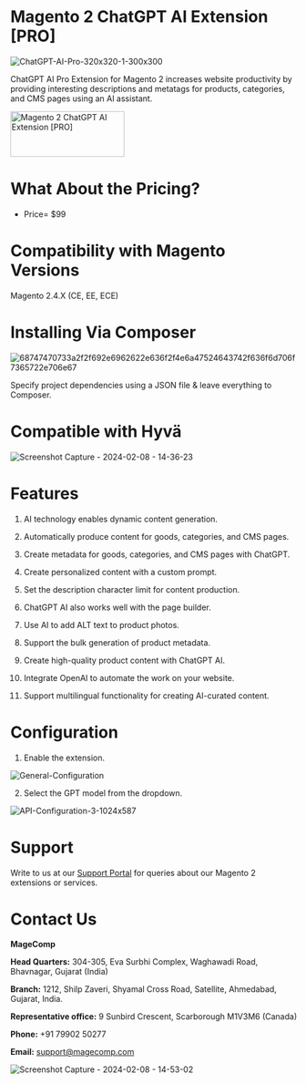 # Magento 2 ChatGPT AI Extension [PRO]

![ChatGPT-AI-Pro-320x320-1-300x300](https://github.com/patelanny/chatgpt-ai-pro-magento-2/assets/121279820/205f4212-7a82-41af-9868-8aa098787273)

ChatGPT AI Pro Extension for Magento 2 increases website productivity by providing interesting descriptions and metatags for products, categories, and CMS pages using an AI assistant.

<a href="https://magecomp.com/magento-2-chatgpt-ai-pro.html">
<img src="https://camo.githubusercontent.com/f0daed80e54cedb78e21b512762e63e90ee6915af7ff2c58499c865b0e679f93/68747470733a2f2f6d616765636f6d702e636f6d2f6d656469612f627574746f6e2e77656270" alt="Magento 2 ChatGPT AI Extension [PRO]
" width="200" height="80">
</a>

# What About the Pricing?
* Price= $99
  
# Compatibility with Magento Versions
Magento 2.4.X (CE, EE, ECE)

# Installing Via Composer

![68747470733a2f2f692e6962622e636f2f4e6a47524643742f636f6d706f7365722e706e67](https://github.com/patelanny/magento-2-easy-coupon-manager/assets/121279820/cd9f4278-852a-4c9e-a5de-d6b96b0b2508)

Specify project dependencies using a JSON file & leave everything to Composer.

# Compatible with Hyvä

![Screenshot Capture - 2024-02-08 - 14-36-23](https://github.com/patelanny/magento-2-easy-coupon-manager/assets/121279820/9d2278de-e0b8-4585-9159-bc77325456e7)

# Features

1. AI technology enables dynamic content generation.

2. Automatically produce content for goods, categories, and CMS pages.

3. Create metadata for goods, categories, and CMS pages with ChatGPT.

4. Create personalized content with a custom prompt.

5. Set the description character limit for content production.

6. ChatGPT AI also works well with the page builder.

7. Use AI to add ALT text to product photos.

8. Support the bulk generation of product metadata.

9. Create high-quality product content with ChatGPT AI.

10. Integrate OpenAI to automate the work on your website.

11. Support multilingual functionality for creating AI-curated content.


# Configuration

1. Enable the extension.

![General-Configuration](https://github.com/patelanny/chatgpt-ai-pro-magento-2/assets/121279820/8cc6127f-0f0b-4fc2-9740-4f44ea3631bb)

2. Select the GPT model from the dropdown.

![API-Configuration-3-1024x587](https://github.com/patelanny/chatgpt-ai-pro-magento-2/assets/121279820/c6fb769c-0a56-4be0-adc6-797736643c32)


# Support
Write to us at our <a href="https://magecomp.com/support/">Support Portal</a> for queries about our Magento 2 extensions or services.

# Contact Us
**MageComp**

**Head Quarters:** 304-305, Eva Surbhi Complex, Waghawadi Road, Bhavnagar, Gujarat (India)

**Branch:** 1212, Shilp Zaveri, Shyamal Cross Road, Satellite, Ahmedabad, Gujarat, India.

**Representative office:** 9 Sunbird Crescent, Scarborough M1V3M6 (Canada)

**Phone:** +91 79902 50277

**Email:** support@magecomp.com

![Screenshot Capture - 2024-02-08 - 14-53-02](https://github.com/patelanny/magento-2-easy-coupon-manager/assets/121279820/94de763e-31bc-4fb3-b807-6a6108bc5eea)
